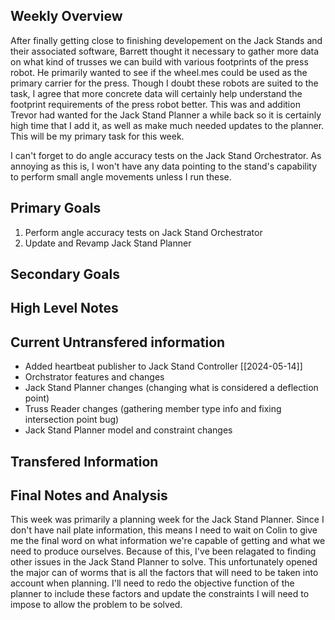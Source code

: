 ## Weekly Overview

After finally getting close to finishing developement on the Jack Stands and their 
associated software, Barrett thought it necessary to gather more data on what kind of 
trusses we can build with various footprints of the press robot. He primarily wanted to
see if the wheel.mes could be used as the primary carrier for the press. Though I doubt
these robots are suited to the task, I agree that more concrete data will certainly help
understand the footprint requirements of the press robot better. This was and addition
Trevor had wanted for the Jack Stand Planner a while back so it is certainly high time
that I add it, as well as make much needed updates to the planner. This will be my 
primary task for this week. 

I can't forget to do angle accuracy tests on the Jack Stand Orchestrator. As annoying as 
this is, I won't have any data pointing to the stand's capability to perform small angle
movements unless I run these.

## Primary Goals

1. Perform angle accuracy tests on Jack Stand Orchestrator
2. Update and Revamp Jack Stand Planner

## Secondary Goals

## High Level Notes

## Current Untransfered information

- Added heartbeat publisher to Jack Stand Controller [[2024-05-14]]
- Orchstrator features and changes
- Jack Stand Planner changes (changing what is considered a deflection point)
- Truss Reader changes (gathering member type info and fixing intersection point bug)
- Jack Stand Planner model and constraint changes

## Transfered Information

## Final Notes and Analysis

This week was primarily a planning week for the Jack Stand Planner. Since I don't have
nail plate information, this means I need to wait on Colin to give me the final word on
what information we're capable of getting and what we need to produce ourselves. Because
of this, I've been relagated to finding other issues in the Jack Stand Planner to solve.
This unfortunately opened the major can of worms that is all the factors that will need
to be taken into account when planning. I'll need to redo the objective function of the
planner to include these factors and update the constraints I will need to impose to 
allow the problem to be solved.

